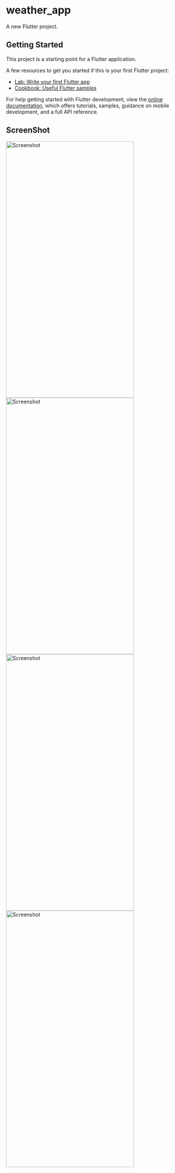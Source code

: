 # weather_app

A new Flutter project.

## Getting Started

This project is a starting point for a Flutter application.

A few resources to get you started if this is your first Flutter project:

- [Lab: Write your first Flutter app](https://docs.flutter.dev/get-started/codelab)
- [Cookbook: Useful Flutter samples](https://docs.flutter.dev/cookbook)

For help getting started with Flutter development, view the
[online documentation](https://docs.flutter.dev/), which offers tutorials,
samples, guidance on mobile development, and a full API reference.


## ScreenShot
<img src="https://github.com/nt044/Weather-App/blob/main/Screenshots/SS1.jpeg" alt="Screenshot" width="350" height="700">
<img src="https://github.com/nt044/Weather-App/blob/main/Screenshots/SS2.jpeg" alt="Screenshot" width="350" height="700">
<img src="https://github.com/nt044/Weather-App/blob/main/Screenshots/SS3.jpeg" alt="Screenshot" width="350" height="700">
<img src="https://github.com/nt044/Weather-App/blob/main/Screenshots/SS4.jpeg" alt="Screenshot" width="350" height="700">


